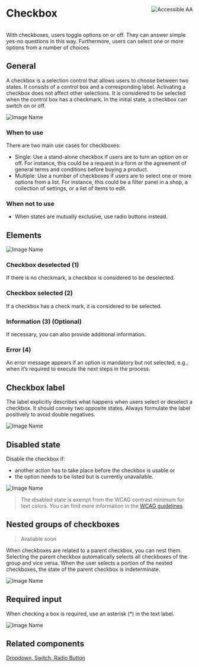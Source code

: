 <div style="display: inline-flex; align-items: center; justify-content: space-between; width: 100%;">
    <h1>Checkbox</h1>
    <img src="assets/aa.png" alt="Accessible AA" />
</div>

With checkboxes, users toggle options on or off. They can answer simple yes-no questions in this way. Furthermore, users can select one or more options from a number of choices.

## General

A checkbox is a selection control that allows users to choose between two states. It consists of a control box and a corresponding label. Activating a checkbox does not affect other selections. It is considered to be selected when the control box has a checkmark. In the initial state, a checkbox can switch on or off.

![Image Name](assets/3_components/checkbox/checkbox.png)

### When to use

There are two main use cases for checkboxes:

- Single: Use a stand-alone checkbox if users are to turn an option on or off. For instance, this could be a request in a form or the agreement of general terms and conditions before buying a product.
- Multiple: Use a number of checkboxes if users are to select one or more options from a list. For instance, this could be a filter panel in a shop, a collection of settings, or a list of items to edit.

### When not to use

- When states are mutually exclusive, use radio buttons instead.

## Elements

![Image Name](assets/3_components/checkbox/checkbox-elements.png)

### Checkbox deselected (1)

If there is no checkmark, a checkbox is considered to be deselected.

### Checkbox selected (2)

If a checkbox has a check mark, it is considered to be selected.

### Information (3) (Optional)

If necessary, you can also provide additional information.

### Error (4)

An error message appears if an option is mandatory but not selected, e.g., when it’s required to execute the next steps in the process.

## Checkbox label

The label explicitly describes what happens when users select or deselect a checkbox. It should convey two opposite states. Always formulate the label positively to avoid double negatives.

![Image Name](assets/3_components/checkbox/checkbox_label.png)

## Disabled state

Disable the checkbox if:

- another action has to take place before the checkbox is usable or
- the option needs to be listed but is currently unavailable.

![Image Name](assets/3_components/checkbox/checkbox_disabled.png)

> The disabled state is exempt from the WCAG contrast minimum for text colors. You can find more information in the [WCAG guidelines](https://www.w3.org/TR/WCAG21/#contrast-minimum).

## Nested groups of checkboxes

> Available soon

When checkboxes are related to a parent checkbox, you can nest them. Selecting the parent checkbox automatically selects all checkboxes of the group and vice versa. When the user selects a portion of the nested checkboxes, the state of the parent checkbox is indeterminate.

![Image Name](assets/3_components/checkbox/checkbox_nesting.png)

## Required input

When checking a box is required, use an asterisk (\*) in the text label.

![Image Name](assets/3_components/checkbox/checkbox_required_input.png)

## Related components

[Dropdown, ](?path=/usage/components-dropdown--standard)
[Switch, ](?path=/usage/components-switch--standard)
[Radio Button](?path=/usage/components-radio-button--standard)
